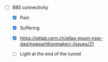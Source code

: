 - [ ] BB5 connectivity
  - [x] Pain
  - [x] Suffering
  - [x] https://gitlab.cern.ch/atlas-muon-nsw-daq/nswpartitionmaker/-/issues/21
  - [ ] Light at the end of the tunnel
  
  

